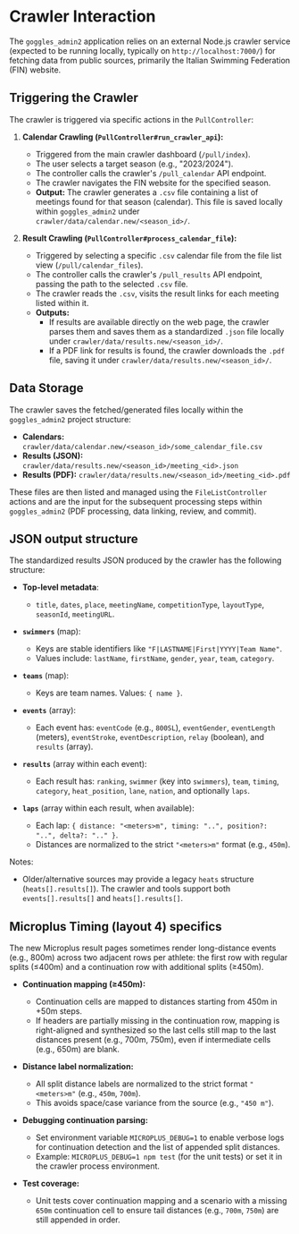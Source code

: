 # Crawler Interaction

The `goggles_admin2` application relies on an external Node.js crawler service (expected to be running locally, typically on `http://localhost:7000/`) for fetching data from public sources, primarily the Italian Swimming Federation (FIN) website.

## Triggering the Crawler

The crawler is triggered via specific actions in the `PullController`:

1.  **Calendar Crawling (`PullController#run_crawler_api`):**
    *   Triggered from the main crawler dashboard (`/pull/index`).
    *   The user selects a target season (e.g., "2023/2024").
    *   The controller calls the crawler's `/pull_calendar` API endpoint.
    *   The crawler navigates the FIN website for the specified season.
    *   **Output:** The crawler generates a `.csv` file containing a list of meetings found for that season (calendar). This file is saved locally within `goggles_admin2` under `crawler/data/calendar.new/<season_id>/`.

2.  **Result Crawling (`PullController#process_calendar_file`):**
    *   Triggered by selecting a specific `.csv` calendar file from the file list view (`/pull/calendar_files`).
    *   The controller calls the crawler's `/pull_results` API endpoint, passing the path to the selected `.csv` file.
    *   The crawler reads the `.csv`, visits the result links for each meeting listed within it.
    *   **Outputs:**
        *   If results are available directly on the web page, the crawler parses them and saves them as a standardized `.json` file locally under `crawler/data/results.new/<season_id>/`.
        *   If a PDF link for results is found, the crawler downloads the `.pdf` file, saving it under `crawler/data/results.new/<season_id>/`.

## Data Storage

The crawler saves the fetched/generated files locally within the `goggles_admin2` project structure:

*   **Calendars:** `crawler/data/calendar.new/<season_id>/some_calendar_file.csv`
*   **Results (JSON):** `crawler/data/results.new/<season_id>/meeting_<id>.json`
*   **Results (PDF):** `crawler/data/results.new/<season_id>/meeting_<id>.pdf`

These files are then listed and managed using the `FileListController` actions and are the input for the subsequent processing steps within `goggles_admin2` (PDF processing, data linking, review, and commit).

## JSON output structure

The standardized results JSON produced by the crawler has the following structure:

- __Top-level metadata__:
  - `title`, `dates`, `place`, `meetingName`, `competitionType`, `layoutType`, `seasonId`, `meetingURL`.

- __`swimmers`__ (map):
  - Keys are stable identifiers like `"F|LASTNAME|First|YYYY|Team Name"`.
  - Values include: `lastName`, `firstName`, `gender`, `year`, `team`, `category`.

- __`teams`__ (map):
  - Keys are team names. Values: `{ name }`.

- __`events`__ (array):
  - Each event has: `eventCode` (e.g., `800SL`), `eventGender`, `eventLength` (meters), `eventStroke`, `eventDescription`, `relay` (boolean), and `results` (array).

- __`results`__ (array within each event):
  - Each result has: `ranking`, `swimmer` (key into `swimmers`), `team`, `timing`, `category`, `heat_position`, `lane`, `nation`, and optionally `laps`.

- __`laps`__ (array within each result, when available):
  - Each lap: `{ distance: "<meters>m", timing: "..", position?: "..", delta?: ".." }`.
  - Distances are normalized to the strict `"<meters>m"` format (e.g., `450m`).

Notes:
- Older/alternative sources may provide a legacy `heats` structure (`heats[].results[]`). The crawler and tools support both `events[].results[]` and `heats[].results[]`.

## Microplus Timing (layout 4) specifics

The new Microplus result pages sometimes render long-distance events (e.g., 800m) across two adjacent rows per athlete: the first row with regular splits (≤400m) and a continuation row with additional splits (≥450m).

- **Continuation mapping (≥450m):**
  - Continuation cells are mapped to distances starting from 450m in +50m steps.
  - If headers are partially missing in the continuation row, mapping is right-aligned and synthesized so the last cells still map to the last distances present (e.g., 700m, 750m), even if intermediate cells (e.g., 650m) are blank.

- **Distance label normalization:**
  - All split distance labels are normalized to the strict format `"<meters>m"` (e.g., `450m`, `700m`).
  - This avoids space/case variance from the source (e.g., `"450 m"`).

- **Debugging continuation parsing:**
  - Set environment variable `MICROPLUS_DEBUG=1` to enable verbose logs for continuation detection and the list of appended split distances.
  - Example: `MICROPLUS_DEBUG=1 npm test` (for the unit tests) or set it in the crawler process environment.

- **Test coverage:**
  - Unit tests cover continuation mapping and a scenario with a missing `650m` continuation cell to ensure tail distances (e.g., `700m`, `750m`) are still appended in order.
